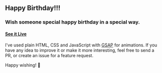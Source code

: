 ## Happy Birthday!!!

### Wish someone special happy birthday in a special way.

#### [See it Live](https://faahim.github.io/happy-birthday/)


I've used plain HTML, CSS and JavaScript with [GSAP](https://greensock.com/gsap) for animations.
If you have any idea to improve it or make it more interesting, feel free to send a PR, or create an issue for a feature request.

Happy wishing! 🎉
